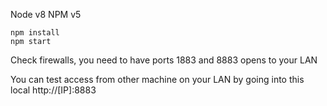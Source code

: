 
Node v8
NPM v5

```
npm install
npm start
```

Check firewalls, you need to have ports 1883 and 8883 opens to your LAN

You can test access from other machine on your LAN by going into this local http://[IP]:8883
